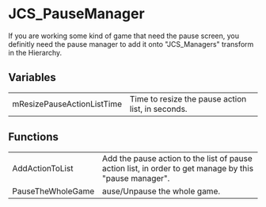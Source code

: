 # JCS_PauseManager

If you are working some kind of game that need the pause screen, you
definitly need the pause manager to add it onto "JCS_Managers" transform
in the Hierarchy.


## Variables

<table>
  <tr>
    <td>mResizePauseActionListTime</td>
    <td>Time to resize the pause action list, in seconds.</td>
  </tr>
</table>


## Functions

<table>
  <tr>
    <td>AddActionToList</td>
    <td>
      Add the pause action to the list of pause action list, in order
      to get manage by this "pause manager".
    </td>
  </tr>
  <tr>
    <td>PauseTheWholeGame</td>
    <td>ause/Unpause the whole game.</td>
  </tr>
</table>
